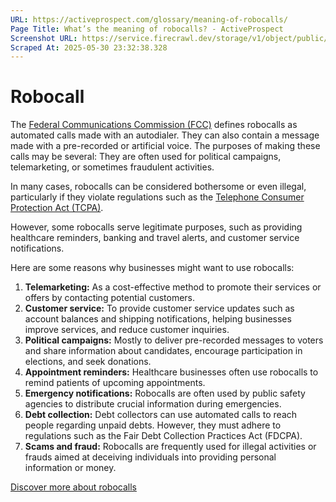 ```yaml
---
URL: https://activeprospect.com/glossary/meaning-of-robocalls/
Page Title: What’s the meaning of robocalls? - ActiveProspect
Screenshot URL: https://service.firecrawl.dev/storage/v1/object/public/media/screenshot-9413adc3-e698-4f81-a7d9-91e35372a684.png
Scraped At: 2025-05-30 23:32:38.328
---
```

# Robocall

The [Federal Communications Commission (FCC)](https://activeprospect.com/glossary/what-does-fcc-mean/) defines robocalls as automated calls made with an autodialer. They can also contain a message made with a pre-recorded or artificial voice. The purposes of making these calls may be several: They are often used for political campaigns, telemarketing, or sometimes fraudulent activities.

In many cases, robocalls can be considered bothersome or even illegal, particularly if they violate regulations such as the [Telephone Consumer Protection Act (TCPA)](https://activeprospect.com/glossary/tcpa/).

However, some robocalls serve legitimate purposes, such as providing healthcare reminders, banking and travel alerts, and customer service notifications.

Here are some reasons why businesses might want to use robocalls:

1. **Telemarketing:** As a cost-effective method to promote their services or offers by contacting potential customers.
2. **Customer service:** To provide customer service updates such as account balances and shipping notifications, helping businesses improve services, and reduce customer inquiries.
3. **Political campaigns:** Mostly to deliver pre-recorded messages to voters and share information about candidates, encourage participation in elections, and seek donations.
4. **Appointment reminders:** Healthcare businesses often use robocalls to remind patients of upcoming appointments.
5. **Emergency notifications:** Robocalls are often used by public safety agencies to distribute crucial information during emergencies.
6. **Debt collection:** Debt collectors can use automated calls to reach people regarding unpaid debts. However, they must adhere to regulations such as the Fair Debt Collection Practices Act (FDCPA).
7. **Scams and fraud:** Robocalls are frequently used for illegal activities or frauds aimed at deceiving individuals into providing personal information or money.

[Discover more about robocalls](https://activeprospect.com/blog/what-is-a-robocall/)

